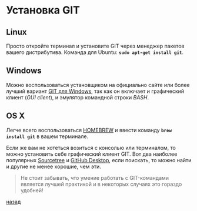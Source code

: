 # Установка GIT

## Linux

Просто откройте терминал и установите GIT через менеджер пакетов вашего дистрибутива. Команда для Ubuntu: **`sudo apt-get install git`**.

## Windows

Можно воспользоваться установщиком на официально сайте или более лучший вариант [GIT для Windows](https://gitforwindows.org/), так как он включает и графический клиент (*GUI client*), и эмулятор командной строки *BASH*.

## OS X

Легче всего воспользоваться [HOMEBREW](https://brew.sh/) и ввести команду **`brew install git`** в вашем терминале.

Если же вам не хотеться возиться с консолью или терминалом, то можно установить себе графический клиент GIT. Вот два наиболее популярных [Sourcetree](https://www.atlassian.com/software/sourcetree) и [GitHub Desktop](https://desktop.github.com/), если поискать, то можно найти и другие не менее хорошие, чем эти.
>Не стоит забывать, что умение работать с GIT-командами является лучшей практикой и в некоторых случаях это гораздо удобней!

[назад](readme.md)
